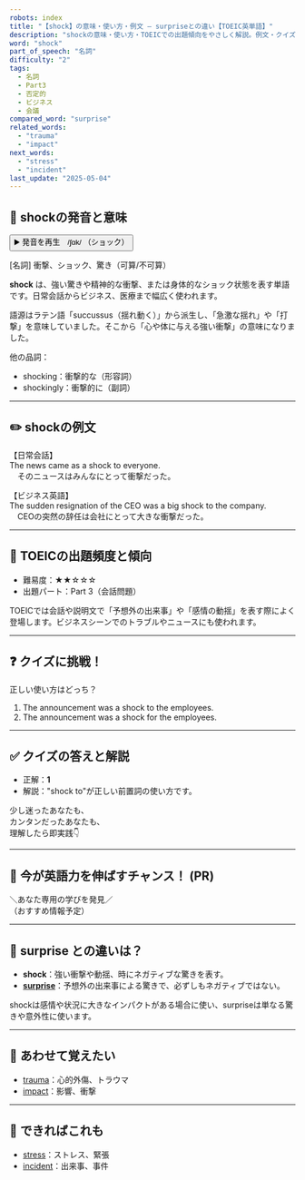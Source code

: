 ```yaml
---
robots: index
title: "【shock】の意味・使い方・例文 ― surpriseとの違い【TOEIC英単語】"
description: "shockの意味・使い方・TOEICでの出題傾向をやさしく解説。例文・クイズ付きでsurpriseとの違いもわかりやすく学べます。"
word: "shock"
part_of_speech: "名詞"
difficulty: "2"
tags:
  - 名詞
  - Part3
  - 否定的
  - ビジネス
  - 会議
compared_word: "surprise"
related_words:
  - "trauma"
  - "impact"
next_words:
  - "stress"
  - "incident"
last_update: "2025-05-04"
---
```


## 🔰 shockの発音と意味

<button class="play-audio" onclick="playTTS('shock')">
  <span class="play-audio-main">
    ▶️ 発音を再生　/ʃɑk/
  </span>
  <span class="play-audio-sub">
    （ショック）
  </span>
</button>

[名詞] 衝撃、ショック、驚き（可算/不可算）

**shock** は、強い驚きや精神的な衝撃、または身体的なショック状態を表す単語です。日常会話からビジネス、医療まで幅広く使われます。

語源はラテン語「succussus（揺れ動く）」から派生し、「急激な揺れ」や「打撃」を意味していました。そこから「心や体に与える強い衝撃」の意味になりました。

他の品詞：  
- shocking：衝撃的な（形容詞）
- shockingly：衝撃的に（副詞）

---

## ✏️ shockの例文

【日常会話】  
The news came as a shock to everyone.  
　そのニュースはみんなにとって衝撃だった。

【ビジネス英語】  
The sudden resignation of the CEO was a big shock to the company.  
　CEOの突然の辞任は会社にとって大きな衝撃だった。

---

## 🎯 TOEICの出題頻度と傾向

- 難易度：★★☆☆☆
- 出題パート：Part 3（会話問題）

TOEICでは会話や説明文で「予想外の出来事」や「感情の動揺」を表す際によく登場します。ビジネスシーンでのトラブルやニュースにも使われます。

---

## ❓ クイズに挑戦！

正しい使い方はどっち？

1. The announcement was a shock to the employees.  
2. The announcement was a shock for the employees.

---

## ✅ クイズの答えと解説

- 正解：**1**
- 解説："shock to"が正しい前置詞の使い方です。

少し迷ったあなたも、  
カンタンだったあなたも、  
理解したら即実践👇️

---

## 🚀 今が英語力を伸ばすチャンス！ (PR)

<div class="info-center">
＼あなた専用の学びを発見／<br>  
（おすすめ情報予定）
</div>

---

## 🤔  surprise との違いは？

- **shock**：強い衝撃や動揺、時にネガティブな驚きを表す。
- **[surprise](/word/surprise)**：予想外の出来事による驚きで、必ずしもネガティブではない。

shockは感情や状況に大きなインパクトがある場合に使い、surpriseは単なる驚きや意外性に使います。

---

## 🧩 あわせて覚えたい

- [trauma](/word/trauma)：心的外傷、トラウマ
- [impact](/word/impact)：影響、衝撃

---

## 📖 できればこれも

- [stress](/word/stress)：ストレス、緊張
- [incident](/word/incident)：出来事、事件

<!-- cvid: aid23_bid22 -->
